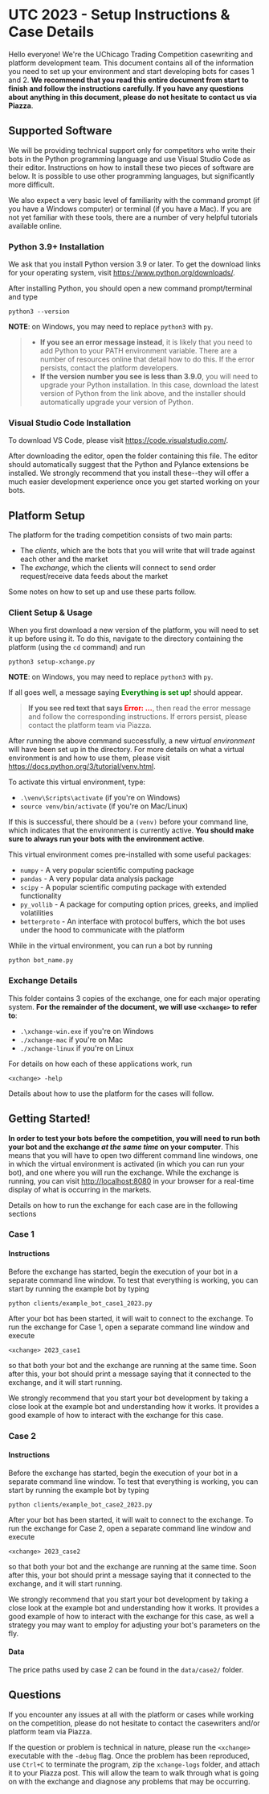 # UTC 2023 - Setup Instructions & Case Details

Hello everyone! We're the UChicago Trading Competition casewriting and platform development team.
This document contains all of the information you need to set up your environment and start
developing bots for cases 1 and 2. **We recommend that you read this entire document from start to
finish and follow the instructions carefully. If you have any questions about anything in this
document, please do not hesitate to contact us via Piazza**.

## Supported Software
We will be providing technical support only for competitors who write their bots in the Python
programming language and use Visual Studio Code as their editor. Instructions on how to install
these two pieces of software are below. It is possible to use other programming languages, but
significantly more difficult.

We also expect a very basic level of familiarity with the command prompt (if you have a Windows
computer) or terminal (if you have a Mac). If you are not yet familiar with these tools, there are a
number of very helpful tutorials available online.

### Python 3.9+ Installation
We ask that you install Python version 3.9 or later. To get the download links for your operating
system, visit <https://www.python.org/downloads/>.

After installing Python, you should open a new command prompt/terminal and type

	python3 --version

**NOTE**: on Windows, you may need to replace `python3` with `py`.

> - **If you see an error message instead**, it is likely that you need to add Python to your PATH
>   environment variable. There are a number of resources online that detail how to do this. If the
>   error persists, contact the platform developers.
> - **If the version number you see is less than 3.9.0**, you will need to upgrade your Python
>   installation. In this case, download the latest version of Python from the link above, and the
>   installer should automatically upgrade your version of Python.

### Visual Studio Code Installation
To download VS Code, please visit <https://code.visualstudio.com/>.

After downloading the editor, open the folder containing this file. The editor should automatically
suggest that the Python and Pylance extensions be installed. We strongly recommend that you install
these--they will offer a much easier development experience once you get started working on your
bots.

## Platform Setup
The platform for the trading competition consists of two main parts:
- The *clients*, which are the bots that you will write that will trade against each other and the
  market
- The *exchange*, which the clients will connect to send order request/receive data feeds about the market

Some notes on how to set up and use these parts follow.
### Client Setup & Usage
When you first download a new version of the platform, you will need to set it up before using it.
To do this, navigate to the directory containing the platform (using the `cd` command) and run

    python3 setup-xchange.py

**NOTE**: on Windows, you may need to replace `python3` with `py`.

If all goes well, a message saying **<span style="color:green">Everything is set up!</span>** should
appear.
> **If you see red text that says <span style="color:red">Error: ...</span>**, then read the error message and follow the corresponding instructions. If errors persist, please contact the platform team via Piazza.

After running the above command successfully, a new *virtual environment* will have been set up in
the directory. For more details on what a virtual environment is and how to use them, please visit
<https://docs.python.org/3/tutorial/venv.html>.

To activate this virtual environment, type:

 - `.\venv\Scripts\activate` (if you're on Windows)
 - `source venv/bin/activate` (if you're on Mac/Linux)

If this is successful, there should be a `(venv)` before your command line, which indicates that the
environment is currently active. **You should make sure to always run your bots with the environment
active**.

This virtual environment comes pre-installed with some useful packages:
 - `numpy` - A very popular scientific computing package
 - `pandas` - A very popular data analysis package
 - `scipy` - A popular scientific computing package with extended functionality
 - `py_vollib` - A package for computing option prices, greeks, and implied volatilities
 - `betterproto` - An interface with protocol buffers, which the bot uses under the hood to
   communicate with the platform

While in the virtual environment, you can run a bot by running

    python bot_name.py

### Exchange Details
This folder contains 3 copies of the exchange, one for each major operating system. **For the
remainder of the document, we will use `<xchange>` to refer to**:

 - `.\xchange-win.exe` if you're on Windows
 - `./xchange-mac` if you're on Mac
 - `./xchange-linux` if you're on Linux

For details on how each of these applications work, run

    <xchange> -help

Details about how to use the platform for the cases will follow.

## Getting Started!
**In order to test your bots before the competition, you will need to run both your bot and the
exchange _at the same time_ on your computer**. This means that you will have to open two different
command line windows, one in which the virtual environment is activated (in which you can run your
bot), and one where you will run the exchange. While the exchange is running, you can visit
<http://localhost:8080> in your browser for a real-time display of what is occurring in the markets.

Details on how to run the exchange for each case are in the following sections
### Case 1
#### Instructions
Before the exchange has started, begin the execution of your bot in a separate command line window.
To test that everything is working, you can start by running the example bot by typing

    python clients/example_bot_case1_2023.py

After your bot has been started, it will wait to connect to the exchange. To run the exchange for
Case 1, open a separate command line window and execute

    <xchange> 2023_case1

so that both your bot and the exchange are running at the same time. Soon after this, your bot
should print a message saying that it connected to the exchange, and it will start running.

We strongly recommend that you start your bot development by taking a close look at the example bot
and understanding how it works. It provides a good example of how to interact with the exchange for
this case.

### Case 2
#### Instructions
Before the exchange has started, begin the execution of your bot in a separate command line window.
To test that everything is working, you can start by running the example bot by typing

    python clients/example_bot_case2_2023.py

After your bot has been started, it will wait to connect to the exchange. To run the exchange for
Case 2, open a separate command line window and execute

    <xchange> 2023_case2

so that both your bot and the exchange are running at the same time. Soon after this, your bot
should print a message saying that it connected to the exchange, and it will start running.

We strongly recommend that you start your bot development by taking a close look at the example bot and understanding how it works. It provides a good example of how to interact with the exchange for this case, as well a strategy you may want to employ for adjusting your bot's parameters on the fly.

#### Data
The price paths used by case 2 can be found in the `data/case2/` folder.

## Questions
If you encounter any issues at all with the platform or cases while working on the competition,
please do not hesitate to contact the casewriters and/or platform team via Piazza.

If the question or problem is technical in nature, please run the `<xchange>` executable with the
`-debug` flag. Once the problem has been reproduced, use `Ctrl+C` to terminate the program, zip the
`xchange-logs` folder, and attach it to your Piazza post. This will allow the team to walk through
what is going on with the exchange and diagnose any problems that may be occurring.